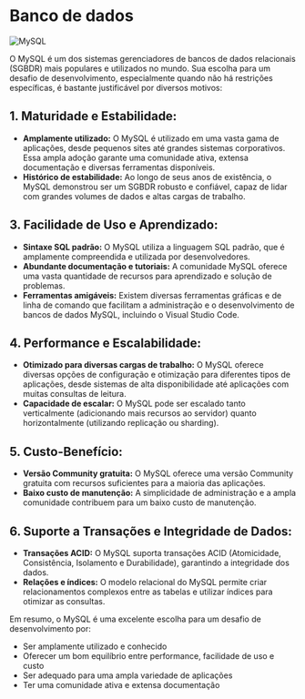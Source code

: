# Banco de dados

![MySQL](https://img.shields.io/badge/mysql-4479A1.svg?style=for-the-badge&logo=mysql&logoColor=white)

O MySQL é um dos sistemas gerenciadores de bancos de dados relacionais (SGBDR) mais populares e utilizados no mundo. Sua escolha para um desafio de desenvolvimento, especialmente quando não há restrições específicas, é bastante justificável por diversos motivos:

## 1. Maturidade e Estabilidade:

- **Amplamente utilizado:** O MySQL é utilizado em uma vasta gama de aplicações, desde pequenos sites até grandes sistemas corporativos. Essa ampla adoção garante uma comunidade ativa, extensa documentação e diversas ferramentas disponíveis.
- **Histórico de estabilidade:** Ao longo de seus anos de existência, o MySQL demonstrou ser um SGBDR robusto e confiável, capaz de lidar com grandes volumes de dados e altas cargas de trabalho.

## 3. Facilidade de Uso e Aprendizado:

- **Sintaxe SQL padrão:** O MySQL utiliza a linguagem SQL padrão, que é amplamente compreendida e utilizada por desenvolvedores.
- **Abundante documentação e tutoriais:** A comunidade MySQL oferece uma vasta quantidade de recursos para aprendizado e solução de problemas.
- **Ferramentas amigáveis:** Existem diversas ferramentas gráficas e de linha de comando que facilitam a administração e o desenvolvimento de bancos de dados MySQL, incluindo o Visual Studio Code.

## 4. Performance e Escalabilidade:

- **Otimizado para diversas cargas de trabalho:** O MySQL oferece diversas opções de configuração e otimização para diferentes tipos de aplicações, desde sistemas de alta disponibilidade até aplicações com muitas consultas de leitura.
- **Capacidade de escalar:** O MySQL pode ser escalado tanto verticalmente (adicionando mais recursos ao servidor) quanto horizontalmente (utilizando replicação ou sharding).

## 5. Custo-Benefício:

- **Versão Community gratuita:** O MySQL oferece uma versão Community gratuita com recursos suficientes para a maioria das aplicações.
- **Baixo custo de manutenção:** A simplicidade de administração e a ampla comunidade contribuem para um baixo custo de manutenção.

## 6. Suporte a Transações e Integridade de Dados:

- **Transações ACID:** O MySQL suporta transações ACID (Atomicidade, Consistência, Isolamento e Durabilidade), garantindo a integridade dos dados.   
- **Relações e índices:** O modelo relacional do MySQL permite criar relacionamentos complexos entre as tabelas e utilizar índices para otimizar as consultas.

Em resumo, o MySQL é uma excelente escolha para um desafio de desenvolvimento por:

* Ser amplamente utilizado e conhecido
* Oferecer um bom equilíbrio entre performance, facilidade de uso e custo
* Ser adequado para uma ampla variedade de aplicações
* Ter uma comunidade ativa e extensa documentação
